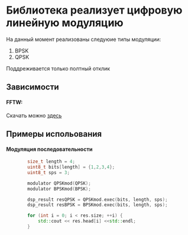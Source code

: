 # Библиотека реализует цифровую линейную модуляцию
На данный момент реализованы следуюие типы модуляции:
1) BPSK
2) QPSK

Поддреживается только полтный отклик
## Зависимости
#### FFTW:
Скачать можно [здесь](https://fftw.org/download.html)
## Примеры испольования 
#### Модуляция последовательности
```c++
        size_t length = 4;
        uint8_t bits[length] = {1,2,3,4};
        uint8_t sps = 3;

        modulator QPSKmod(QPSK);
        modulator BPSKmod(BPSK);

        dsp_result resQPSK = QPSKmod.exec(bits, length, sps);
        dsp_result resBPSK = BPSKmod.exec(bits, length, sps);

        for (int i = 0; i < res.size; ++i) {
            std::cout << res.head[i] <<std::endl;
        }
```